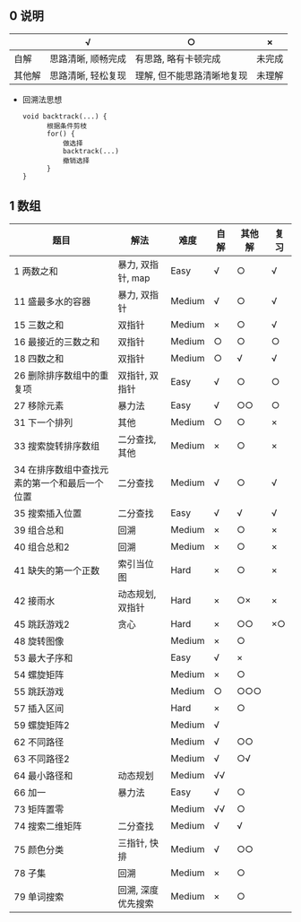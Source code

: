 ## 0 说明

|        | √                  | ○                          | ×      |
| ------ | ------------------ | -------------------------- | ------ |
| 自解   | 思路清晰, 顺畅完成 | 有思路, 略有卡顿完成       | 未完成 |
| 其他解 | 思路清晰, 轻松复现 | 理解, 但不能思路清晰地复现 | 未理解 |

* 回溯法思想

  ```
  void backtrack(...) {
  		根据条件剪枝      
  		for() {          
  			做选择    
  			backtrack(...)    
  			撤销选择      
  		}    
  }    
  ```

  

## 1 数组

| 题目                                          | 解法               | 难度   | 自解 | 其他解 | 复习 |
| --------------------------------------------- | ------------------ | ------ | ---- | ------ | ---- |
| 1 两数之和                                    | 暴力, 双指针, map  | Easy   | √    | ○      | √    |
| 11 盛最多水的容器                             | 暴力, 双指针       | Medium | √    | ○      | √    |
| 15 三数之和                                   | 双指针             | Medium | ×    | ○      | √    |
| 16 最接近的三数之和                           | 双指针             | Medium | ○    | ○      | ○    |
| 18 四数之和                                   | 双指针             | Medium | ○    | √      | √    |
| 26 删除排序数组中的重复项                     | 双指针, 双指针     | Easy   | √    | ○      | ○    |
| 27 移除元素                                   | 暴力法             | Easy   | √    | ○○     | ○    |
| 31 下一个排列                                 | 其他               | Medium | ○    | ○      | ×    |
| 33 搜索旋转排序数组                           | 二分查找, 其他     | Medium | ×    | ○      | ×    |
| 34 在排序数组中查找元素的第一个和最后一个位置 | 二分查找           | Medium | √    | ○      | √    |
| 35 搜索插入位置                               | 二分查找           | Easy   | √    | √      | √    |
| 39 组合总和                                   | 回溯               | Medium | ×    | ○      | ×    |
| 40 组合总和2                                  | 回溯               | Medium | ×    | ○      | ×    |
| 41 缺失的第一个正数                           | 索引当位图         | Hard   | ×    | ○      | ×    |
| 42 接雨水                                     | 动态规划, 双指针   | Hard   | ×    | ○×     | ×    |
| 45 跳跃游戏2                                  | 贪心               | Hard   | ×    | ○○     | ×○   |
| 48 旋转图像                                   |                    | Medium | ×    | ○      |      |
| 53 最大子序和                                 |                    | Easy   | √    | ×      |      |
| 54 螺旋矩阵                                   |                    | Medium | ×    | ○      |      |
| 55 跳跃游戏                                   |                    | Medium | ○    | ○○○    |      |
| 57 插入区间                                   |                    | Hard   | ×    | ○      |      |
| 59 螺旋矩阵2                                  |                    | Medium | √    |        |      |
| 62 不同路径                                   |                    | Medium | √    | ○○     |      |
| 63 不同路径2                                  |                    | Medium | √    | ○√     |      |
| 64 最小路径和                                 | 动态规划           | Medium | √√   |        |      |
| 66 加一                                       | 暴力法             | Easy   | √    | ○      |      |
| 73 矩阵置零                                   |                    | Medium | √√   | ○      |      |
| 74 搜索二维矩阵                               | 二分查找           | Medium | √    | √      |      |
| 75 颜色分类                                   | 三指针, 快排       | Medium | √    | ○○     |      |
| 78 子集                                       | 回溯               | Medium | ×    | ○      |      |
| 79 单词搜索                                   | 回溯, 深度优先搜索 | Medium | ×    | ○      |      |

